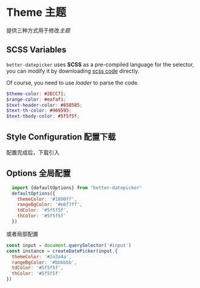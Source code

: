 #  Theme 主题

提供三种方式用于修改*主题*

## SCSS Variables 

`better-datepicker` uses **SCSS** as a pre-compiled language for the selector, you can modify it by downloading  <a href="https://github.com/Js-Monkey/better-datepicker/blob/master/src/assets/date-picker.scss" target="_blank">scss code</a> directly.

Of course, you need to use *loader* to parse the code.

```scss
$theme-color: #2ECC71;
$range-color: #eafaf1;
$text-header-color: #858585;
$text-th-color: #969595;
$text-tbody-color: #5f5f5f;
```
## Style Configuration 配置下载
配置完成后，下载引入

<theme-card></theme-card>

## Options 全局配置

```js
  import {defaultOptions} from "better-datepicker"
  defaultOptions({
    themeColor: '#1890ff',
    rangeBgColor: '#e6f7ff',
    tdColor: '#5f5f5f',
    thColor: '#5f5f5f'
  })
```

或者局部配置


```js
const input = document.querySelector('#input')
const instance = createDatePicker(input,{
  themeColor: '#2a3a4a',
  rangeBgColor: '#bbbbbb',
  tdColor: '#5f5f5f',
  thColor: '#5f5f5f'
})

```
